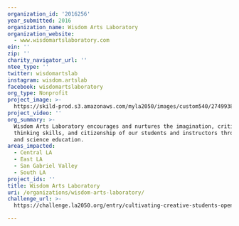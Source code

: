 ```yaml
---
organization_id: '2016256'
year_submitted: 2016
organization_name: Wisdom Arts Laboratory
organization_website:
  - www.wisdomartslaboratory.com
ein: ''
zip: ''
charity_navigator_url: ''
ntee_type: ''
twitter: wisdomartslab
instagram: wisdom.artslab
facebook: wisdomartslaboratory
org_type: Nonprofit
project_image: >-
  https://skild-prod.s3.amazonaws.com/myla2050/images/custom540/2749938065741-team91.jpg
project_video: ''
org_summary: >-
  Wisdom Arts Laboratory encourages and nurtures the imagination, critical
  thinking skills, and citizenship of our students and instructors through art
  and science education.
areas_impacted:
  - Central LA
  - East LA
  - San Gabriel Valley
  - South LA
project_ids: ''
title: Wisdom Arts Laboratory
uri: /organizations/wisdom-arts-laboratory/
challenge_url: >-
  https://challenge.la2050.org/entry/cultivating-creative-students-opens-up-creative-fields-to-los-angeles-high-school-students

---
```


